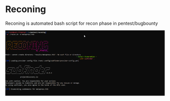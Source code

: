 # Reconing
Reconing is automated bash script for recon phase in pentest/bugbounty

![Screenshot](screenshot.png)
